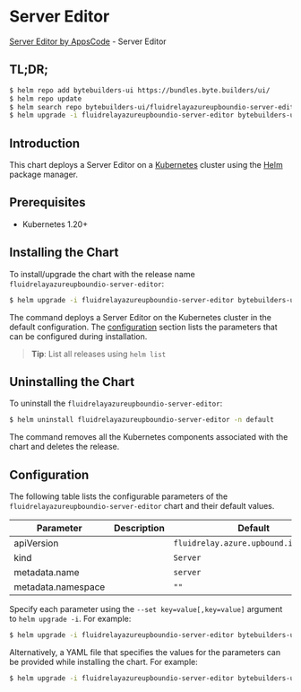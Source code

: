 # Server Editor

[Server Editor by AppsCode](https://byte.builders) - Server Editor

## TL;DR;

```bash
$ helm repo add bytebuilders-ui https://bundles.byte.builders/ui/
$ helm repo update
$ helm search repo bytebuilders-ui/fluidrelayazureupboundio-server-editor --version=v0.4.18
$ helm upgrade -i fluidrelayazureupboundio-server-editor bytebuilders-ui/fluidrelayazureupboundio-server-editor -n default --create-namespace --version=v0.4.18
```

## Introduction

This chart deploys a Server Editor on a [Kubernetes](http://kubernetes.io) cluster using the [Helm](https://helm.sh) package manager.

## Prerequisites

- Kubernetes 1.20+

## Installing the Chart

To install/upgrade the chart with the release name `fluidrelayazureupboundio-server-editor`:

```bash
$ helm upgrade -i fluidrelayazureupboundio-server-editor bytebuilders-ui/fluidrelayazureupboundio-server-editor -n default --create-namespace --version=v0.4.18
```

The command deploys a Server Editor on the Kubernetes cluster in the default configuration. The [configuration](#configuration) section lists the parameters that can be configured during installation.

> **Tip**: List all releases using `helm list`

## Uninstalling the Chart

To uninstall the `fluidrelayazureupboundio-server-editor`:

```bash
$ helm uninstall fluidrelayazureupboundio-server-editor -n default
```

The command removes all the Kubernetes components associated with the chart and deletes the release.

## Configuration

The following table lists the configurable parameters of the `fluidrelayazureupboundio-server-editor` chart and their default values.

|     Parameter      | Description |                     Default                      |
|--------------------|-------------|--------------------------------------------------|
| apiVersion         |             | <code>fluidrelay.azure.upbound.io/v1beta1</code> |
| kind               |             | <code>Server</code>                              |
| metadata.name      |             | <code>server</code>                              |
| metadata.namespace |             | <code>""</code>                                  |


Specify each parameter using the `--set key=value[,key=value]` argument to `helm upgrade -i`. For example:

```bash
$ helm upgrade -i fluidrelayazureupboundio-server-editor bytebuilders-ui/fluidrelayazureupboundio-server-editor -n default --create-namespace --version=v0.4.18 --set apiVersion=fluidrelay.azure.upbound.io/v1beta1
```

Alternatively, a YAML file that specifies the values for the parameters can be provided while
installing the chart. For example:

```bash
$ helm upgrade -i fluidrelayazureupboundio-server-editor bytebuilders-ui/fluidrelayazureupboundio-server-editor -n default --create-namespace --version=v0.4.18 --values values.yaml
```

